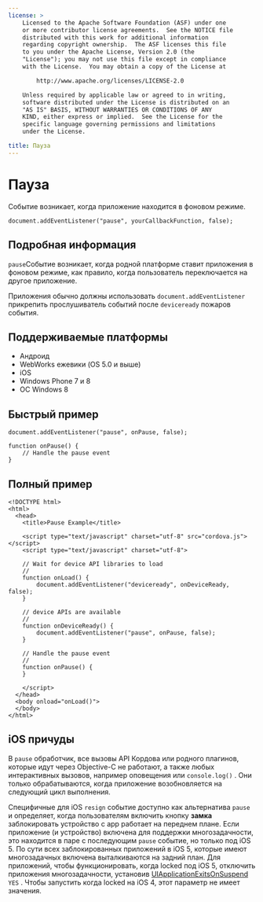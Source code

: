 ```yaml
---
license: >
    Licensed to the Apache Software Foundation (ASF) under one
    or more contributor license agreements.  See the NOTICE file
    distributed with this work for additional information
    regarding copyright ownership.  The ASF licenses this file
    to you under the Apache License, Version 2.0 (the
    "License"); you may not use this file except in compliance
    with the License.  You may obtain a copy of the License at

        http://www.apache.org/licenses/LICENSE-2.0

    Unless required by applicable law or agreed to in writing,
    software distributed under the License is distributed on an
    "AS IS" BASIS, WITHOUT WARRANTIES OR CONDITIONS OF ANY
    KIND, either express or implied.  See the License for the
    specific language governing permissions and limitations
    under the License.

title: Пауза
---
```


# Пауза

Событие возникает, когда приложение находится в фоновом режиме.

    document.addEventListener("pause", yourCallbackFunction, false);
    

## Подробная информация

`pause`Событие возникает, когда родной платформе ставит приложения в фоновом режиме, как правило, когда пользователь переключается на другое приложение.

Приложения обычно должны использовать `document.addEventListener` прикрепить прослушиватель событий после `deviceready` пожаров события.

## Поддерживаемые платформы

*   Андроид
*   WebWorks ежевики (OS 5.0 и выше)
*   iOS
*   Windows Phone 7 и 8
*   ОС Windows 8

## Быстрый пример

    document.addEventListener("pause", onPause, false);
    
    function onPause() {
        // Handle the pause event
    }
    

## Полный пример

    <!DOCTYPE html>
    <html>
      <head>
        <title>Pause Example</title>
    
        <script type="text/javascript" charset="utf-8" src="cordova.js"></script>
        <script type="text/javascript" charset="utf-8">
    
        // Wait for device API libraries to load
        //
        function onLoad() {
            document.addEventListener("deviceready", onDeviceReady, false);
        }
    
        // device APIs are available
        //
        function onDeviceReady() {
            document.addEventListener("pause", onPause, false);
        }
    
        // Handle the pause event
        //
        function onPause() {
        }
    
        </script>
      </head>
      <body onload="onLoad()">
      </body>
    </html>
    

## iOS причуды

В `pause` обработчик, все вызовы API Кордова или родного плагинов, которые идут через Objective-C не работают, а также любых интерактивных вызовов, например оповещения или `console.log()` . Они только обрабатываются, когда приложение возобновляется на следующий цикл выполнения.

Специфичные для iOS `resign` событие доступно как альтернатива `pause` и определяет, когда пользователям включить кнопку **замка** заблокировать устройство с app работает на переднем плане. Если приложение (и устройство) включена для поддержки многозадачности, это находится в паре с последующим `pause` событие, но только под iOS 5. По сути всех заблокированных приложений в iOS 5, которые имеют многозадачных включена выталкиваются на задний план. Для приложений, чтобы функционировать, когда locked под iOS 5, отключить приложения многозадачности, установив [UIApplicationExitsOnSuspend][1] `YES` . Чтобы запустить когда locked на iOS 4, этот параметр не имеет значения.

 [1]: http://developer.apple.com/library/ios/#documentation/general/Reference/InfoPlistKeyReference/Articles/iPhoneOSKeys.html